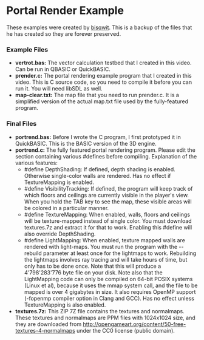 # Portal Render Example
These examples were created by [bisqwit](https://bisqwit.iki.fi/jutut/kuvat/programming_examples/portalrendering.html). This is a backup of the files that he has created so they are forever preserved.
### Example Files
* **vertrot.bas:** The vector calculation testbed that I created in this video. Can be run in QBASIC or QuickBASIC.
* **prender.c:** The portal rendering example program that I created in this video. This is C source code, so you need to compile it before you can run it. You will need libSDL as well.
* **map-clear.txt:** The map file that you need to run prender.c. It is a simplified version of the actual map.txt file used by the fully-featured program.

### Final Files
* **portrend.bas:** Before I wrote the C program, I first prototyped it in QuickBASIC. This is the BASIC version of the 3D engine.
* **portrend.c:** The fully featured portal rendering program. Please edit the section containing various #defines before compiling. Explanation of the various features:
  * #define DepthShading:
If defined, depth shading is enabled. Otherwise single-color walls are rendered. Has no effect if TextureMapping is enabled.
  * #define VisibilityTracking:
If defined, the program will keep track of which floors and ceilings are currently visible in the player's view. When you hold the TAB key to see the map, these visible areas will be colored in a particular manner.
  * #define TextureMapping:
When enabled, walls, floors and ceilings will be texture-mapped instead of single color. You must download textures.7z and extract it for that to work. Enabling this #define will also override DepthShading.
  * #define LightMapping:
When enabled, texture mapped walls are rendered with light-maps. You must run the program with the --rebuild parameter at least once for the lightmaps to work. Rebuilding the lightmaps involves ray tracing and will take hours of time, but only has to be done once. Note that this will produce a 4'798'283'776 byte file on your disk. Note also that the LightMapping code can only be compiled on 64-bit POSIX systems (Linux et al), because it uses the mmap system call, and the file to be mapped is over 4 gigabytes in size. It also requires OpenMP support (-fopenmp compiler option in Clang and GCC). Has no effect unless TextureMapping is also enabled.
* **textures.7z:** This ZIP 7Z file contains the textures and normalmaps. These textures and normalmaps are PPM files with 1024x1024 size, and they are downloaded from http://opengameart.org/content/50-free-textures-4-normalmaps under the CC0 license (public domain).